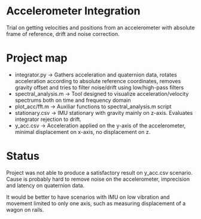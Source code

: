 # Accelerometer Integration
Trial on getting velocities and positions from an accelerometer with absolute frame of reference, drift and noise correction.

# Project map
* integrator.py -> Gathers acceleration and quaternion data, rotates acceleration according to absolute reference coordinates, 
removes gravity offset and tries to filter noise/drift using low/high-pass filters
* spectral_analysis.m -> Tool designed to visualize acceleration/velocity spectrums both on time and frequency domain
* plot_acc/fft.m -> Auxiliar functions to spectral_analysis.m script
* stationary.csv -> IMU stationary with gravity mainly on z-axis. Evaluates integrator rejection to drift.
* y_acc.csv -> Acceleration applied on the y-axis of the accelerometer, minimal displacement on x-axis, no displacement on z.

# Status
Project was not able to produce a satisfactory result on y_acc.csv scenario. Cause is probably hard to remove noise 
on the accelerometer, imprecision and latency on quaternion data.

It would be better to have scenarios with IMU on low vibration and movement limited to only one axis, such as measuring
displacement of a wagon on rails.
